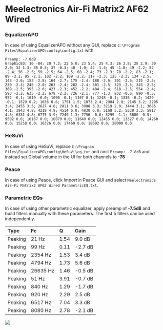 # Meelectronics Air-Fi Matrix2 AF62 Wired

### EqualizerAPO
In case of using EqualizerAPO without any GUI, replace `C:\Program Files\EqualizerAPO\config\config.txt`
with:
```
Preamp: -7.8dB
GraphicEQ: 10 -84; 20 7.3; 22 6.0; 23 5.4; 25 4.3; 26 3.8; 28 2.9; 30 2.0; 32 1.3; 35 0.3; 37 -0.3; 40 -1.0; 42 -1.4; 45 -1.8; 49 -2.2; 52 -2.4; 56 -2.5; 59 -2.5; 64 -2.5; 68 -2.4; 73 -2.3; 78 -2.2; 83 -2.1; 89 -2.1; 95 -2.1; 102 -2.2; 109 -2.2; 117 -2.3; 125 -2.3; 134 -2.5; 143 -2.6; 153 -2.8; 164 -2.7; 175 -2.4; 188 -2.6; 201 -2.6; 215 -2.5; 230 -2.3; 246 -2.0; 263 -2.4; 282 -2.4; 301 -2.5; 323 -2.5; 345 -2.5; 369 -2.5; 395 -2.6; 423 -2.3; 452 -2.2; 484 -2.4; 518 -2.5; 554 -2.4; 593 -2.2; 635 -2.2; 679 -2.2; 726 -2.1; 777 -1.3; 832 -0.6; 890 -0.5; 952 -0.1; 1019 -0.0; 1090 -0.1; 1167 0.1; 1248 -0.1; 1336 -0.2; 1429 -0.1; 1529 0.2; 1636 0.6; 1751 1.5; 1873 2.4; 2004 2.8; 2145 3.2; 2295 3.4; 2455 3.5; 2627 4.0; 2811 3.6; 3008 3.3; 3219 2.9; 3444 3.1; 3685 4.1; 3943 4.8; 4219 4.9; 4514 6.0; 4830 6.0; 5168 5.2; 5530 3.3; 5917 4.3; 6331 4.8; 6775 3.9; 7249 1.3; 7756 -0.0; 8299 -1.1; 8880 -0.5; 9502 0.0; 10167 0.0; 10879 0.0; 11640 0.0; 12455 0.0; 13327 0.0; 14260 0.0; 15258 0.0; 16326 0.0; 17469 0.0; 18692 0.0; 20000 0.0
```

### HeSuVi
In case of using HeSuVi, replace `C:\Program Files\EqualizerAPO\config\HeSuVi\eq.txt` and omit `Preamp:
-7.8dB` and instead set Global volume in the UI for both channels to **-78**

### Peace
In case of using Peace, click *Import* in Peace GUI and select `Meelectronics Air-Fi Matrix2 AF62 Wired ParametricEQ.txt`.

### Parametric EQs
In case of using other parametric equalizer, apply preamp of **-7.5dB** and build filters manually with
these parameters. The first 5 filters can be used independently.

| Type    | Fc       |    Q | Gain    |
|:--------|:---------|:-----|:--------|
| Peaking | 21 Hz    | 1.54 | 9.0 dB  |
| Peaking | 99 Hz    | 0.11 | -2.7 dB |
| Peaking | 2354 Hz  | 1.53 | 3.4 dB  |
| Peaking | 4794 Hz  | 1.73 | 5.6 dB  |
| Peaking | 26635 Hz | 1.46 | -0.5 dB |
| Peaking | 51 Hz    | 3.91 | -0.7 dB |
| Peaking | 840 Hz   | 1.29 | -1.7 dB |
| Peaking | 920 Hz   | 2.29 | 2.5 dB  |
| Peaking | 6517 Hz  | 7.04 | 3.3 dB  |
| Peaking | 8080 Hz  | 2.78 | -2.1 dB |

![](https://raw.githubusercontent.com/jaakkopasanen/AutoEq/master/results/innerfidelity/sbaf-serious/Meelectronics%20Air-Fi%20Matrix2%20AF62%20Wired/Meelectronics%20Air-Fi%20Matrix2%20AF62%20Wired.png)